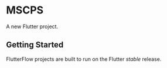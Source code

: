 # MSCPS

A new Flutter project.

## Getting Started

FlutterFlow projects are built to run on the Flutter _stable_ release.
